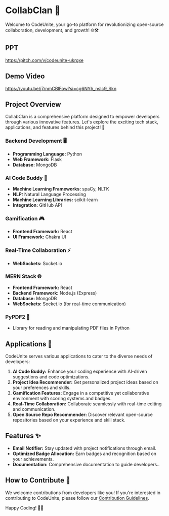# CollabClan 🚀

Welcome to CodeUnite, your go-to platform for revolutionizing open-source collaboration, development, and growth! 🌐🛠️

## PPT

https://pitch.com/v/codeunite-ukrgxe

## Demo Video

https://youtu.be/j7rnmCBlFow?si=cg6NYh_nslc9_Skn

## Project Overview

CollabClan is a comprehensive platform designed to empower developers through various innovative features. Let's explore the exciting tech stack, applications, and features behind this project! 🚀

### Backend Development 🖥️

- **Programming Language:** Python
- **Web Framework:** Flask
- **Database:** MongoDB

### AI Code Buddy 🤖

- **Machine Learning Frameworks:** spaCy, NLTK
- **NLP:** Natural Language Processing
- **Machine Learning Libraries:** scikit-learn
- **Integration:** GitHub API

### Gamification 🎮

- **Frontend Framework:** React
- **UI Framework:** Chakra UI

### Real-Time Collaboration ⚡

- **WebSockets:** Socket.io

### MERN Stack 🌐

- **Frontend Framework:** React
- **Backend Framework:** Node.js (Express)
- **Database:** MongoDB
- **WebSockets:** Socket.io (for real-time communication)

### PyPDF2 📄

- Library for reading and manipulating PDF files in Python

## Applications 🌟

CodeUnite serves various applications to cater to the diverse needs of developers:

1. **AI Code Buddy:** Enhance your coding experience with AI-driven suggestions and code optimizations.
2. **Project Idea Recommender:** Get personalized project ideas based on your preferences and skills.
3. **Gamification Features:** Engage in a competitive yet collaborative environment with scoring systems and badges.
4. **Real-Time Collaboration:** Collaborate seamlessly with real-time editing and communication.
5. **Open Source Repo Recommender:** Discover relevant open-source repositories based on your experience and skill stack.

## Features ✨

- **Email Notifier:** Stay updated with project notifications through email.
- **Optimized Badge Allocation:** Earn badges and recognition based on your achievements.
- **Documentation:** Comprehensive documentation to guide developers..

## How to Contribute 🤝

We welcome contributions from developers like you! If you're interested in contributing to CodeUnite, please follow our [Contribution Guidelines](CONTRIBUTING.md).

Happy Coding! 🚀✨
